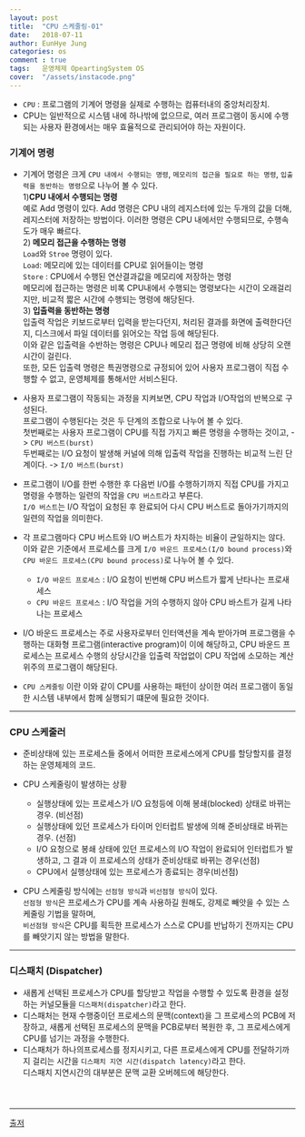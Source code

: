 ```yaml
---
layout: post
title:  "CPU 스케줄링-01"
date:   2018-07-11
author: EunHye Jung
categories: os
comment : true
tags:	운영체제 OpeartingSystem OS
cover:  "/assets/instacode.png"
---
```

   
* `CPU` : 프로그램의 기계어 명령을 실제로 수행하는 컴퓨터내의 중앙처리장치.
* CPU는 일반적으로 시스템 내에 하나밖에 없으므로, 여러 프로그램이 동시에 수행되는 사용자 환경에서는 매우 효율적으로 관리되어야 하는 자원이다.  
   
   
### 기계어 명령  
    
* 기계어 명령은 크게 `CPU 내에서 수행되는 명령`, `메모리의 접근을 필요로 하는 명령`, `입출력을 동반하는 명령`으로 나누어 볼 수 있다.  
1)<b>CPU 내에서 수행되는 명령</b>  
  예로 Add 명령이 있다. Add 명령은 CPU 내의 레지스터에 있는 두개의 값을 더해, 레지스터에 저장하는 방법이다. 
  이러한 명령은 CPU 내에서만 수행되므로, 수행속도가 매우 빠르다.        
2)<b> 메모리 접근을 수행하는 명령</b>  
  `Load`와 `Stroe` 명령이 있다.  
  `Load`: 메모리에 있는 데이터를 CPU로 읽어들이는 명령  
  `Store` : CPU에서 수행된 연산결과값을 메모리에 저장하는 명령  
메모리에 접근하는 명령은 비록 CPU내에서 수행되는 명령보다는 시간이 오래걸리지만, 비교적 짧은 시간에 수행되는 명령에 해당된다.  
3)<b> 입출력을 동반하는 명령 </b>  
입출력 작업은 키보드로부터 입력을 받는다던지, 처리된 결과를 화면에 출력한다던지, 디스크에서 파일 데이터를 읽어오는 작업 등에 해당된다.  
이와 같은 입출력을 수반하는 명령은 CPU나 메모리 접근 명령에 비해 상당히 오랜 시간이 걸린다.  
또한, 모든 입출력 명령은 특권명령으로 규정되어 있어 사용자 프로그램이 직접 수행할 수 없고, 운영체제를 통해서만 서비스된다.  
   
* 사용자 프로그램이 작동되는 과정을 지켜보면, CPU 작업과 I/O작업의 반복으로 구성된다.  
  프로그램이 수행된다는 것은 두 단계의 조합으로 나누어 볼 수 있다.  
  첫번째로는 사용자 프로그램이 CPU를 직접 가지고 빠른 명령을 수행하는 것이고,  -> `CPU 버스트(burst)`  
  두번째로는 I/O 요청이 발생해 커널에 의해 입출력 작업을 진행하는 비교적 느린 단계이다.  -> `I/O 버스트(burst)`    
* 프로그램이 I/O를 한번 수행한 후 다음번 I/O를 수행하기까지 직접 CPU를 가지고 명령을 수행하는 일련의 작업을 `CPU 버스트`라고 부른다.  
  `I/O 버스트`는 I/O 작업이 요청된 후 완료되어 다시 CPU 버스트로 돌아가기까지의 일련의 작업을 의미한다.     
* 각 프로그램마다 CPU 버스트와 I/O 버스트가 차지하는 비율이 균일하지는 않다.  
  이와 같은 기준에서 프로세스를 크게 `I/O 바운드 프로세스(I/O bound process)`와 `CPU 바운드 프로세스(CPU bound process)`로 나누어 볼 수 있다.  
  * `I/O 바운드 프로세스` : I/O 요청이 빈번해 CPU 버스트가 짧게 난타나는 프로새세스   
  * `CPU 바운드 프로세스` : I/O 작업을 거의 수행하지 않아 CPU 바스트가 길게 나타나는 프로세스   
   
* I/O 바운드 프로세스는 주로 사용자로부터 인터액션을 계속 받아가며 프로그램을 수행하는 대화형 프로그램(interactive program)이 이에 해당하고, CPU 바운드 프로세스는 프로세스 수행의 상당시간을 입출력 작업없이 CPU 작업에 소모하는 계산 위주의 프로그램이 해당된다.   
* `CPU 스케줄링` 이란 이와 같이 CPU를 사용하는 패턴이 상이한 여러 프로그램이 동일한 시스템 내부에서 함께 실행되기 떄문에 필요한 것이다.  
   
   
- - -
   
### CPU 스케줄러    
   
* 준비상태에 있는 프로세스들 중에서 어떠한 프로세스에게 CPU를 할당할지를 결정하는 운영체제의 코드.  
* CPU 스케줄링이 발생하는 상황  
    * 실행상태에 있는 프로세스가 I/O 요청등에 이해 봉쇄(blocked) 상태로 바뀌는 경우. (비선점)   
    * 실행상태에 있던 프로세스가 타이머 인터럽트 발생에 의해 준비상태로 바뀌는 경우. (선점)   
    * I/O 요청으로 봉쇄 상태에 있던 프로세스의 I/O 작업이 완료되어 인터럽트가 발생하고, 그 결과 이 프로세스의 상태가 준비상태로 바뀌는 경우(선점)  
    * CPU에서 실행상태에 있는 프로세스가 종료되는 경우(비선점)   
   
* CPU 스케줄링 방식에는 `선점형 방식`과 `비선점형 방식`이 있다.  
  `선점형 방식`은 프로세스가 CPU를 계속 사용하길 원해도, 강제로 빼앗을 수 있는 스케줄링 기법을 말하며,  
  `비선점형 방식`은 CPU를 획득한 프로세스가 스스로 CPU를 반납하기 전까지는 CPU를 빼앗기지 않는 방법을 말한다.  
   
   
- - -   
   
### 디스패치 (Dispatcher) 
   
* 새롭게 선택된 프로세스가 CPU를 할당받고 작업을 수행할 수 있도록 환경을 설정하는 커널모듈을 `디스패처(dispatcher)`라고 한다.  
* 디스패처는 현재 수행중이던 프로세스의 문맥(context)을 그 프로세스의 PCB에 저장하고, 새롭게 선택된 프로세스의 문맥을 PCB로부터 복원한 후, 그 프로세스에게 CPU를 넘기는 과정을 수행한다.  
* 디스패처가 하나의프로세스를 정지시키고, 다른 프로세스에게 CPU를 전달하기까지 걸리는 시간을 `디스패치 지연 시간(dispatch latency)`라고 한다.  
  디스패치 지연시간의 대부분은 문맥 교환 오버헤드에 해당한다.  
　  
　  

   
- - -
    
[출저](https://book.naver.com/bookdb/book_detail.nhn?bid=4392911)  
   
     
  　   
      　  
         
  
